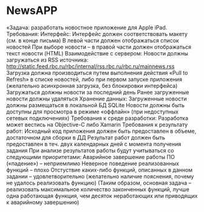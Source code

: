 # NewsAPP
«Задача: разработать новостное приложение для Apple iPad.
Требования:
Интерфейс:
Интерфейс должен соответствовать макету (см. в конце письма)
В левой части должен отображаться список новостей
При выборе новости – в правой части должен отображаться текст новости (HTML)
Взаимодействие с сервером: 
Новости должны загружаться из RSS источника: http://static.feed.rbc.ru/rbc/internal/rss.rbc.ru/rbc.ru/mainnews.rss
Загрузка должна производиться путем выполнения действия «Pull to Refresh» в списке новостей, либо при первом запуске приложения (желательно асинхронная загрузка, без блокировки интерфейса)
Загружаться должны новости за последний день
Ранее загруженные новости должны удаляться
Хранение данных:
Загруженные новости должны размещаться в локальной БД SQLite
Новости должны быть доступны для просмотра в режиме «оффлайн» (при недоступных сетевых подключениях)
Требования к среде разработки:
Разработка может вестись на Objective-C либо Xamarin
Требования к результату работ:
Исходный код приложения должен быть предоставлен в объеме, достаточном для сборки в ДД
Результат работ должен быть предоставлен в теч. двух календарных дней с момента получения задания
При анализе результатов работы будут учитываться со следующими приоритетами:
Аварийное завершение работы ПО («падение») – неприемлимо
Неверное поведение реализованных функций – плохо
Отстуствие каких-либо функций, описанных в данном задании – удовлетворительно (желательно наличие пояснения, почему не удалось реализовать функцию)
(Таким образом, основная задача – реализовать максимальное количество законченных функций, лучше одна работающая функция, чем десяток неработающих или приводящих к аварийному завершению)
